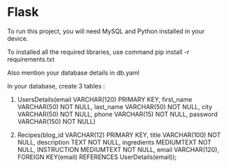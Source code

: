 # Flask

To run this project, you will need MySQL and Python installed in your device.

To installed all the required libraries, use command pip install -r requirements.txt

Also mention your database details in db.yaml

In your database, create 3 tables : 

1. UsersDetails(email VARCHAR(120) PRIMARY KEY, first_name VARCHAR(50) NOT NULL, last_name VARCHAR(50) NOT NULL, city VARCHAR(50) NOT NULL, phone VARCHAR(15) NOT NULL, password VARCHAR(150) NOT NULL)

2. Recipes(blog_id VARCHAR(12) PRIMARY KEY, title VARCHAR(100) NOT NULL, description TEXT NOT NULL, ingredients MEDIUMTEXT NOT NULL, INSTRUCTION MEDIUMTEXT NOT NULL, email VARCHAR(120), FOREIGN KEY(email) REFERENCES UserDetails(email));
